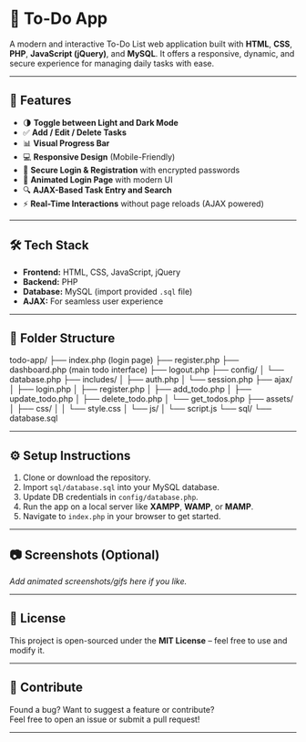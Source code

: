 # 📝 To-Do App

A modern and interactive To-Do List web application built with **HTML**, **CSS**, **PHP**, **JavaScript (jQuery)**, and **MySQL**. It offers a responsive, dynamic, and secure experience for managing daily tasks with ease.

---

## 🚀 Features

- 🌗 **Toggle between Light and Dark Mode**
- ✅ **Add / Edit / Delete Tasks**
- 📊 **Visual Progress Bar**
- 💻 **Responsive Design** (Mobile-Friendly)
- 🔐 **Secure Login & Registration** with encrypted passwords
- 💫 **Animated Login Page** with modern UI
- 🔍 **AJAX-Based Task Entry and Search**
- ⚡ **Real-Time Interactions** without page reloads (AJAX powered)

---

## 🛠️ Tech Stack

- **Frontend:** HTML, CSS, JavaScript, jQuery
- **Backend:** PHP
- **Database:** MySQL (import provided `.sql` file)
- **AJAX:** For seamless user experience

---

## 📁 Folder Structure

todo-app/
├── index.php (login page)
├── register.php
├── dashboard.php (main todo interface)
├── logout.php
├── config/
│   └── database.php
├── includes/
│   ├── auth.php
│   └── session.php
├── ajax/
│   ├── login.php
│   ├── register.php
│   ├── add_todo.php
│   ├── update_todo.php
│   ├── delete_todo.php
│   └── get_todos.php
├── assets/
│   ├── css/
│   │   └── style.css
│   └── js/
│       └── script.js
└── sql/
    └── database.sql


---

## ⚙️ Setup Instructions

1. Clone or download the repository.
2. Import `sql/database.sql` into your MySQL database.
3. Update DB credentials in `config/database.php`.
4. Run the app on a local server like **XAMPP**, **WAMP**, or **MAMP**.
5. Navigate to `index.php` in your browser to get started.

---

## 📷 Screenshots (Optional)

*Add animated screenshots/gifs here if you like.*

---

## 📄 License

This project is open-sourced under the **MIT License** – feel free to use and modify it.

---

## 🙌 Contribute

Found a bug? Want to suggest a feature or contribute?  
Feel free to open an issue or submit a pull request!

---

